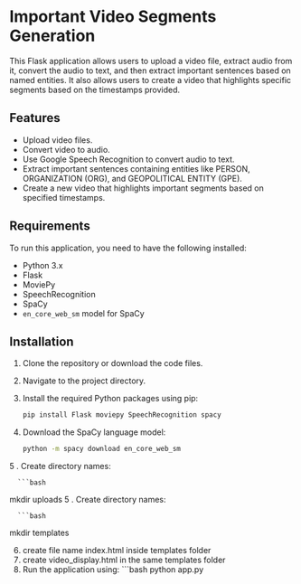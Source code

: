 # Important Video Segments Generation

This Flask application allows users to upload a video file, extract audio from it, convert the audio to text, and then extract important sentences based on named entities. It also allows users to create a video that highlights specific segments based on the timestamps provided.

## Features

- Upload video files.
- Convert video to audio.
- Use Google Speech Recognition to convert audio to text.
- Extract important sentences containing entities like PERSON, ORGANIZATION (ORG), and GEOPOLITICAL ENTITY (GPE).
- Create a new video that highlights important segments based on specified timestamps.

## Requirements

To run this application, you need to have the following installed:

- Python 3.x
- Flask
- MoviePy
- SpeechRecognition
- SpaCy
- `en_core_web_sm` model for SpaCy

## Installation

1. Clone the repository or download the code files.
2. Navigate to the project directory.
3. Install the required Python packages using pip:

   ```bash
   pip install Flask moviepy SpeechRecognition spacy
   
4. Download the SpaCy language model:
   
      ```bash
   python -m spacy download en_core_web_sm
5 . Create directory names:

      ```bash
   mkdir uploads
5 . Create directory names:

      ```bash
   mkdir templates

6. create file name index.html inside templates folder
7. create video_display.html in the same templates folder
8. Run the application using:
         ```bash
   python app.py

      



